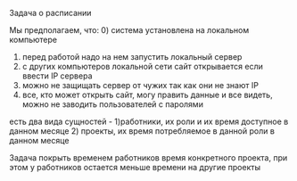 Задача о расписании

Мы предполагаем, что: 
0) система установлена на локальном компьютере
1) перед работой надо на нем запустить локальный сервер
2) с других компьютеров локальной сети сайт открывается 
если ввести IP сервера
3) можно не защищать сервер от чужих так как они не знают IP
4) все, кто может открыть сайт, могу править данные и все видеть, 
можно не заводить пользователей с паролями 


есть два вида сущностей - 
1)работники, их роли
 и их время доступное в данном месяце
2) проекты, их время потребляемое в данной роли в данном месяце

Задача покрыть временем работников время конкретного проекта, при этом
у работников остается меньше времени на другие проекты
